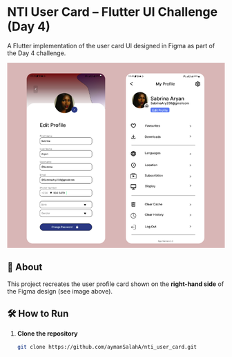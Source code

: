 # NTI User Card – Flutter UI Challenge (Day 4)

A Flutter implementation of the user card UI designed in Figma as part of the Day 4 challenge.

![Figma Design](figma.PNG)

## 📌 About

This project recreates the user profile card shown on the **right-hand side** of the Figma design (see image above).



## 🛠️ How to Run
1. **Clone the repository**
   ```bash
   git clone https://github.com/aymanSalahA/nti_user_card.git
